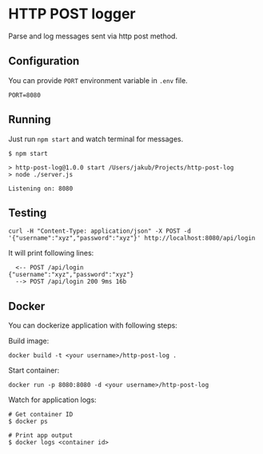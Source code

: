 # HTTP POST logger
Parse and log messages sent via http post method.

## Configuration

You can provide `PORT` environment variable in `.env` file.

```
PORT=8080
```

## Running

Just run `npm start` and watch terminal for messages.

```
$ npm start

> http-post-log@1.0.0 start /Users/jakub/Projects/http-post-log
> node ./server.js

Listening on: 8080
```

## Testing

```
curl -H "Content-Type: application/json" -X POST -d '{"username":"xyz","password":"xyz"}' http://localhost:8080/api/login
```

It will print following lines:

```
  <-- POST /api/login
{"username":"xyz","password":"xyz"}
  --> POST /api/login 200 9ms 16b
```

## Docker

You can dockerize application with following steps:

Build image:
```
docker build -t <your username>/http-post-log .
```

Start container:
```
docker run -p 8080:8080 -d <your username>/http-post-log
```

Watch for application logs:
```
# Get container ID
$ docker ps

# Print app output
$ docker logs <container id>
```